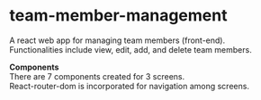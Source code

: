 # team-member-management

A react web app for managing team members (front-end).  
Functionalities include view, edit, add, and delete team members.

**Components**  
There are 7 components created for 3 screens.  
React-router-dom is incorporated for navigation among screens.  
